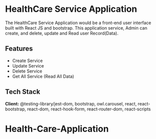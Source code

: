 # HealthCare Service Application

The HealthCare Service Application would be  a front-end user interface built with React JS and bootstrap. This application service, Admin can create, and delete, update and Read user Record(Data). 

## Features

- Create Service
- Update Service
- Delete Service
- Get All Service (Read All Data)

## Tech Stack

**Client:** @testing-library/jest-dom, bootstrap,  owl.carousel, react, react-bootstrap, react-dom, react-hook-form,  react-router-dom, react-scripts

# Health-Care-Application
